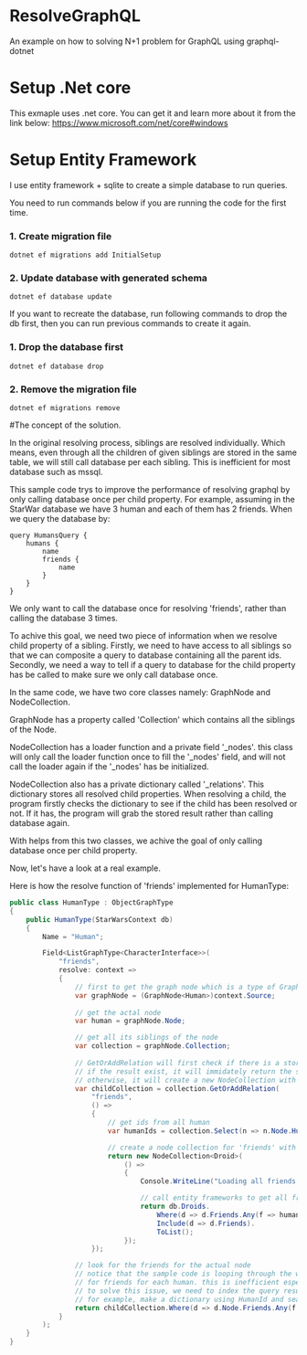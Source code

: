 # ResolveGraphQL
An example on how to solving N+1 problem for GraphQL using graphql-dotnet


# Setup .Net core
This exmaple uses .net core. You can get it and learn more about it from the link below:
https://www.microsoft.com/net/core#windows

# Setup Entity Framework
I use entity framework + sqlite to create a simple database to run queries. 

You need to run commands below if you are running the code for the first time.  
### 1. Create migration file
```dotnet ef migrations add InitialSetup```
### 2. Update database with generated schema
```dotnet ef database update```

If you want to recreate the database, run following commands to drop the db 
first, then you can run previous commands to create it again.
### 1. Drop the database first
```dotnet ef database drop```
### 2. Remove the migration file
```dotnet ef migrations remove```


#The concept of the solution.

In the original resolving process, siblings are resolved individually. Which means, even through all the children of given siblings are stored in the same table, we will still call database per each sibling. This is inefficient for most database such as mssql.

This sample code trys to improve the performance of resolving graphql by only calling database once per child property. For example, assuming in the StarWar database we have 3 human and each of them has 2 friends. When we query the database by:
```
query HumansQuery {
    humans {
        name
        friends {
            name
        }
    }
}
```
We only want to call the database once for resolving 'friends', rather than calling the database 3 times.

To achive this goal, we need two piece of information when we resolve child property of a sibling. Firstly, we need to have access to all siblings so that we can composite a query to database containing all the parent ids. Secondly, we need a way to tell if a query to database for the child property has be called to make sure we only call database once.

In the same code, we have two core classes namely: GraphNode<T> and NodeCollection<T>. 

GraphNode<T> has a property called 'Collection' which contains all the siblings of the Node. 

NodeCollection<T> has a loader function and a private field '_nodes'. this class will only call the loader function once to fill the '_nodes' field, and will not call the loader again if the '_nodes' has be initialized.

NodeCollection<T> also has a private dictionary called '_relations'. This dictionary stores all resolved child properties. When resolving a child, the program firstly checks the dictionary to see if the child has been resolved or not. If it has, the program will grab the stored result rather than calling database again.

With helps from this two classes, we achive the goal of only calling database once per child property.

Now, let's have a look at a real example. 

Here is how the resolve function of 'friends' implemented for HumanType:   

```csharp
public class HumanType : ObjectGraphType
{
    public HumanType(StarWarsContext db)
    {
        Name = "Human";

        Field<ListGraphType<CharacterInterface>>(
            "friends",
            resolve: context =>
            {
                // first to get the graph node which is a type of GraphNode<Human>    
                var graphNode = (GraphNode<Human>)context.Source;
                
                // get the actal node 
                var human = graphNode.Node;

                // get all its siblings of the node
                var collection = graphNode.Collection;
                
                // GetOrAddRelation will first check if there is a stored result for key 'friends'
                // if the result exist, it will immidately return the stored result. 
                // otherwise, it will create a new NodeCollection with the given loader function 
                var childCollection = collection.GetOrAddRelation(
                    "friends",
                    () => 
                    {
                        // get ids from all human
                        var humanIds = collection.Select(n => n.Node.HumanId).ToArray();

                        // create a node collection for 'friends' with a loader function
                        return new NodeCollection<Droid>(
                            () => 
                            {
                                Console.WriteLine("Loading all friends for humans");

                                // call entity frameworks to get all friends for given all human
                                return db.Droids.
                                    Where(d => d.Friends.Any(f => humanIds.Contains(f.HumanId))).
                                    Include(d => d.Friends).
                                    ToList();
                            });
                    });

                // look for the friends for the actual node
                // notice that the sample code is looping through the whole collection to search
                // for friends for each human. this is inefficient especially if the collection is huge.
                // to solve this issue, we need to index the query result so that we can search quicker. 
                // for example, make a dictionary using HumanId and search on the dictionary instead.
                return childCollection.Where(d => d.Node.Friends.Any(f => f.HumanId == human.HumanId));
            }
        );
    }
}
```
